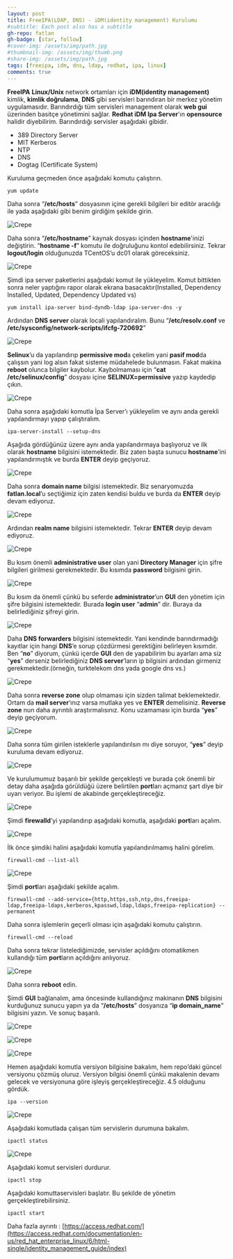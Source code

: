 ```yaml
---
layout: post
title: FreeIPA(LDAP, DNS) - iDM(identity management) Kurulumu
#subtitle: Each post also has a subtitle
gh-repo: fatlan
gh-badge: [star, follow]
#cover-img: /assets/img/path.jpg
#thumbnail-img: /assets/img/thumb.png
#share-img: /assets/img/path.jpg
tags: [freeipa, idm, dns, ldap, redhat, ipa, linux]
comments: true
---
```

**FreeIPA** **Linux/Unix** network ortamları için **iDM(identity management)** kimlik, **kimlik doğrulama**, **DNS** gibi servisleri barındıran bir merkez yönetim uygulamasıdır. Barındırdığı tüm servisleri management olarak **web gui** üzerinden basitçe yönetimini sağlar. **Redhat iDM Ipa Server**'ın **opensource** halidir diyebilirim. Barındırdığı servisler aşağıdaki gibidir.

- 389 Directory Server
- MIT Kerberos
- NTP
- DNS
- Dogtag (Certificate System)

Kuruluma geçmeden önce aşağıdaki komutu çalıştırın.

~~~
yum update
~~~

Daha sonra “**/etc/hosts**” dosyasının içine gerekli bilgileri bir editör aracılığı ile yada aşağıdaki gibi benim girdiğim şekilde girin.

![Crepe](/assets/img/free-ipa4-iac/freeipa4-inc01.png)

Daha sonra “**/etc/hostname**” kaynak dosyası içinden **hostname**'inizi değiştirin. “**hostname -f**” komutu ile doğruluğunu kontol edebilirsiniz. Tekrar **logout/login** olduğunuzda TCentOS’u dc01 olarak göreceksiniz.

![Crepe](/assets/img/free-ipa4-iac/freeipa4-inc02.png)

Şimdi ipa server paketlerini aşağıdaki komut ile yükleyelim. Komut bittikten sonra neler yaptığını rapor olarak ekrana basacaktır(Installed, Dependency Installed, Updated, Dependency Updated vs)

~~~
yum install ipa-server bind-dyndb-ldap ipa-server-dns -y
~~~

Ardından **DNS server** olarak locali yapılandıralım. Bunu “**/etc/resolv.conf** ve **/etc/sysconfig/network-scripts/ifcfg-720692**”

![Crepe](/assets/img/free-ipa4-iac/freeipa4-inc03.png)

**Selinux**’u da yapılandırıp **permissive mod**a çekelim yani **pasif mod**da çalışsın yani log alsın fakat sisteme müdahelede bulunmasın. Fakat makina **reboot** olunca bilgiler kaybolur. Kaybolmaması için “**cat /etc/selinux/config**” dosyası içine **SELINUX=permissive** yazıp kaydedip çıkın.

![Crepe](/assets/img/free-ipa4-iac/freeipa4-inc04.png)

Daha sonra aşağıdaki komutla İpa Server’ı yükleyelim ve aynı anda gerekli yapılandırmayı yapıp çalıştıralım.

~~~
ipa-server-install --setup-dns
~~~

Aşağıda gördüğünüz üzere aynı anda yapılandırmaya başlıyoruz ve ilk olarak **hostname** bilgisini istemektedir. Biz zaten başta sunucu **hostname**’ini yapılandırmıştık ve burda **ENTER** deyip geçiyoruz.

![Crepe](/assets/img/free-ipa4-iac/freeipa4-inc05.png)

Daha sonra **domain name** bilgisi istemektedir. Biz senaryomuzda **fatlan.local**’u seçtiğimiz için zaten kendisi buldu ve burda da **ENTER** deyip devam ediyoruz.

![Crepe](/assets/img/free-ipa4-iac/freeipa4-inc06.png)

Ardından **realm name** bilgisini istemektedir. Tekrar **ENTER** deyip devam ediyoruz.

![Crepe](/assets/img/free-ipa4-iac/freeipa4-inc07.png)

Bu kısım önemli **administrative user** olan yani **Directory Manager** için şifre bilgileri girilmesi gerekmektedir. Bu kısımda **password** bilgisini girin.

![Crepe](/assets/img/free-ipa4-iac/freeipa4-inc08.png)

Bu kısım da önemli çünkü bu seferde **administrator**’un **GUI** den yönetim için şifre bilgisini istemektedir. Burada **login user** “**admin**” dir. Buraya da belirlediğiniz şifreyi girin.

![Crepe](/assets/img/free-ipa4-iac/freeipa4-inc09.png)

Daha **DNS forwarders** bilgisini istemektedir. Yani kendinde barındırmadığı kayıtlar için hangi **DNS**’e sorup çözdürmesi gerektiğini belirleyen kısımdır. Ben “**no**” diyorum, çünkü içerde **GUI** den de yapabilirim bu ayarları ama siz “**yes**” derseniz belirlediğiniz **DNS server**’ların ip bilgisini ardından girmeniz gerekmektedir.(örneğin, turktelekom dns yada google dns vs.)

![Crepe](/assets/img/free-ipa4-iac/freeipa4-inc10.png)

Daha sonra **reverse zone** olup olmaması için sizden talimat beklemektedir. Ortam da **mail server**‘ınız varsa mutlaka yes ve **ENTER** demelisiniz. **Reverse zone** nun daha ayrıntılı araştırmalısınız. Konu uzamaması için burda “**yes**” deyip geçiyorum.

![Crepe](/assets/img/free-ipa4-iac/freeipa4-inc11.png)

Daha sonra tüm girilen isteklerle yapılandırılsın mı diye soruyor, “**yes**” deyip kuruluma devam ediyoruz.

![Crepe](/assets/img/free-ipa4-iac/freeipa4-inc12.png)

Ve kurulumumuz başarılı bir şekilde gerçekleşti ve burada çok önemli bir detay daha aşağıda görüldüğü üzere belirtilen **port**ları açmanız şart diye bir uyarı veriyor. Bu işlemi de akabinde gerçekleştireceğiz.

![Crepe](/assets/img/free-ipa4-iac/freeipa4-inc13.png)

Şimdi **firewalld**’yi yapılandırıp aşağıdaki komutla, aşağıdaki **port**ları açalım.

![Crepe](/assets/img/free-ipa4-iac/freeipa4-inc14.png)

İlk önce şimdiki halini aşağıdaki komutla yapılandırılmamış halini görelim.

~~~
firewall-cmd --list-all
~~~

![Crepe](/assets/img/free-ipa4-iac/freeipa4-inc15.png)

Şimdi **port**ları aşağıdaki şekilde açalım.

~~~
firewall-cmd --add-service={http,https,ssh,ntp,dns,freeipa-ldap,freeipa-ldaps,kerberos,kpasswd,ldap,ldaps,freeipa-replication} --permanent
~~~

Daha sonra işlemlerin geçerli olması için aşağıdaki komutu çalıştırın.

~~~
firewall-cmd --reload
~~~

Daha sonra tekrar listelediğimizde, servisler açıldığını otomatikmen kullandığı tüm **port**ların açıldığını anlıyoruz.

![Crepe](/assets/img/free-ipa4-iac/freeipa4-inc16.png)

Daha sonra **reboot** edin.

Şimdi **GUI** bağlanalım, ama öncesinde kullandığınız makinanın **DNS** bilgisini kurduğunuz sunucu yapın ya da “**/etc/hosts**” dosyanıza “**ip domain_name**” bilgisini yazın. Ve sonuç başarılı.

![Crepe](/assets/img/free-ipa4-iac/freeipa4-inc17.png)

![Crepe](/assets/img/free-ipa4-iac/freeipa4-inc18.png)

![Crepe](/assets/img/free-ipa4-iac/freeipa4-inc19.png)

Hemen aşağıdaki komutla versiyon bilgisine bakalım, hem repo’daki güncel versiyonu çözmüş oluruz. Versiyon bilgisi önemli çünkü makalenin devamı gelecek ve versiyonuna göre işleyiş gerçekleştireceğiz. 4.5 olduğunu gördük.

~~~
ipa --version
~~~

![Crepe](/assets/img/free-ipa4-iac/freeipa4-inc20.png)

Aşağıdaki komutlada çalışan tüm servislerin durumuna bakalım.

~~~
ipactl status
~~~

![Crepe](/assets/img/free-ipa4-iac/freeipa4-inc21.png)

Aşağıdaki komut servisleri durdurur.

~~~
ipactl stop
~~~

Aşağıdaki komuttaservisleri başlatır. Bu şekilde de yönetim gerçekleştirebilirsiniz.

~~~
ipactl start
~~~

Daha fazla ayrıntı : [https://access.redhat.com/](https://access.redhat.com/documentation/en-us/red_hat_enterprise_linux/6/html-single/identity_management_guide/index)
